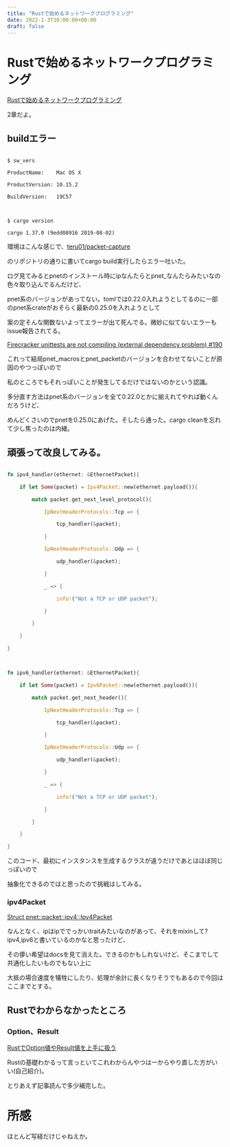 ```yaml
---
title: "Rustで始めるネットワークプログラミング"
date: 2022-1-3T10:00:00+08:00
draft: false
---
```

# Rustで始めるネットワークプログラミング



[Rustで始めるネットワークプログラミング]( https://booth.pm/ja/items/1410513)



2章だよ。



## buildエラー



```shell

$ sw_vers

ProductName:	Mac OS X

ProductVersion:	10.15.2

BuildVersion:	19C57



$ cargo version

cargo 1.37.0 (9edd08916 2019-08-02)

```



環境はこんな感じで、[teru01/packet-capture](https://github.com/teru01/packet-capture/blob/web-version/Cargo.toml)



のリポジトリの通りに書いてcargo build実行したらエラー吐いた。



ログ見てみるとpnetのインストール時にipなんたらとpnet_なんたらみたいなの色々取り込んでるんだけど、



pnet系のバージョンがあってない。tomlでは0.22.0入れようとしてるのに一部のpnet系crateがおそらく最新の0.25.0を入れようとして



案の定そんな関数ないよってエラーが出て死んでる。微妙に似てないエラーもissue報告されてる。



[Firecracker unittests are not compiling (external dependency problem) #190](https://github.com/firecracker-microvm/firecracker/issues/190)



これって結局pnet_macrosとpnet_packetのバージョンを合わせてないことが原因のやつっぽいので



私のところでもそれっぽいことが発生してるだけではないのかという認識。



多分直す方法はpnet系のバージョンを全て0.22.0とかに揃えれてやれば動くんだろうけど、



めんどくさいのでpnetを0.25.0にあげた。そしたら通った。cargo cleanを忘れて少し焦ったのは内緒。



## 頑張って改良してみる。



```rust

fn ipv4_handler(ethernet: &EthernetPacket){

	if let Some(packet) = Ipv4Packet::new(ethernet.payload()){

		match packet.get_next_level_protocol(){

			IpNextHeaderProtocols::Tcp => {

				tcp_handler(&packet);

			}

			IpNextHeaderProtocols::Udp => {

				udp_handler(&packet);

			}

			_ => {

				info!("Not a TCP or UDP packet");

			}

		}

	}

}



fn ipv6_handler(ethernet: &EthernetPacket){

	if let Some(packet) = Ipv6Packet::new(ethernet.payload()){

		match packet.get_next_header(){

			IpNextHeaderProtocols::Tcp => {

				tcp_handler(&packet);

			}

			IpNextHeaderProtocols::Udp => {

				udp_handler(&packet);

			}

			_ => {

				info!("Not a TCP or UDP packet");

			}

		}

	}

}

```



このコード、最初にインスタンスを生成するクラスが違うだけであとはほぼ同じっぽいので



抽象化できるのではと思ったので挑戦はしてみる。



### ipv4Packet



[Struct pnet::packet::ipv4::Ipv4Packet](https://docs.rs/pnet/0.12.0/pnet/packet/ipv4/struct.Ipv4Packet.html)



なんとなく、ipはipででっかいtraitみたいなのがあって、それをmixinして?ipv4,ipv6と書いているのかなと思ったけど、



その儚い希望はdocsを見て消えた。できるのかもしれないけど、そこまでして共通化したいものでもない上に



大抵の場合速度を犠牲にしたり、処理が余計に長くなりそうでもあるので今回はここまでとする。



## Rustでわからなかったところ



### Option、Result



[RustでOption値やResult値を上手に扱う](https://qiita.com/tatsuya6502/items/cd41599291e2e5f38a4a)



Rustの基礎わかるって言っといてこれわからんやつは一からやり直した方がいい(自己紹介)。



とりあえず記事読んで多少補完した。





# 所感



ほとんど写経だけじゃねえか。
